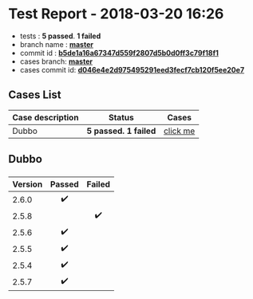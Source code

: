 # Test Report - 2018-03-20 16:26

- tests  : **5 passed**. **1 failed**
- branch name : **[master](https://github.com/apache/incubator-skywalking/tree/master)**
- commit id : **[b5de1a16a67347d559f2807d5b0d0ff3c79f18f1](https://github.com/apache/incubator-skywalking/commit/b5de1a16a67347d559f2807d5b0d0ff3c79f18f1)**
- cases branch: **[master](https://github.com/SkywalkingTest/skywalking-autotest-scenarios/tree/master)**
- cases commit id: **[d046e4e2d975495291eed3fecf7cb120f5ee20e7](https://github.com/SkywalkingTest/skywalking-autotest-scenarios/commit/d046e4e2d975495291eed3fecf7cb120f5ee20e7)**

## Cases List

| Case description | Status | Cases|
|:-----|:-----:|:-----:|
|Dubbo| **5 passed. 1 failed**| [click me](#dubbo) |

## Dubbo

### 
|  Version     | Passed | Failed|
|:------------- |:-------:|:-----:|
| 2.6.0  | :heavy_check_mark:||
| 2.5.8  | |:heavy_check_mark:|
| 2.5.6  | :heavy_check_mark:||
| 2.5.5  | :heavy_check_mark:||
| 2.5.4  | :heavy_check_mark:||
| 2.5.7  | :heavy_check_mark:||

